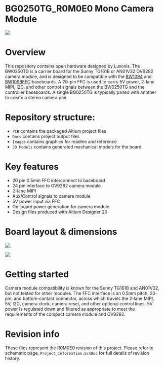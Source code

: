 # BG0250TG_R0M0E0 Mono Camera Module

![](Images/BG0250_R0M0E0_front.png)

# Overview
This repository contains open hardware designed by Luxonis. The BW0250TG is a carrier board for the Sunny TG161B or AN01V32 OV9282 camera module, and is designed to be compatible with the [BW1094](BW1094_DepthAI_HAT) and [BW1098FFC](BW1098FFC_DepthAI_USB3) baseboards. A 20-pin FFC is used to carry 5V power, 2-lane MIPI, I2C, and other control signals between the BW0250TG and the controller baseboards. A single BG0250TG is typically paired with another to create a stereo camera pair.

# Repository structure:
* `PCB` contains the packaged Altium project files
* `Docs` contains project output files
* `Images` contains graphics for readme and reference
* `3D Models` contains generated mechanical models for the board

# Key features
* 20 pin 0.5mm FFC interconnect to baseboard
* 24 pin interface to OV9282 camera module
* 2-lane MIPI
* Aux/Control signals to camera module
* 5V power input via FFC
* On-board power generation for camera module
* Design files produced with Altium Designer 20

# Board layout & dimensions

![](Images/BG0250_R0M0E0_dims.png)

![](Images/BG0250_R0M0E0_diag.png)

# Getting started  
Camera module compatibility is known for the Sunny TG161B and AN01V32, but not tested for other modules. The FFC interface is an 0.5mm pitch, 20-pin, and bottom-contact connector, across which travels the 2-lane MIPI, 5V, I2C, camera clock, camera reset, and other optional control lines. 5V power is regulated down and filtered as appropriate to meet the requirements of the compact camera module and OV9282.  

# Revision info
These files represent the R0M0E0 revision of this project. Please refer to schematic page, `Project_Information.SchDoc` for full details of revision history.
